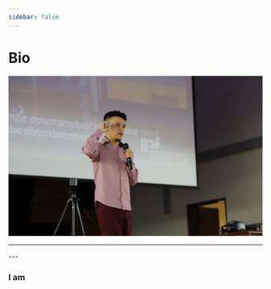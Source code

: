 ```yaml
---
sidebar: false
---
```


# Bio

![Steeven](/images/bio.jpg)



<Biography/>

---
<Badge text="Member IEEE Technical Committee on Haptics" vertical="middle"/> 
<Badge text="Reviewer IEEE VR 2020" vertical="middle"/> 
<Badge text="Reviewer ISMAR 2020" vertical="middle"/> 
<Badge text="World Haptics 2019 SC 1st Place" vertical="middle"/> 
---

<vue-typed-js :strings="items" :loop="true">
  <h3>I am <span class="typing"></span></h3>
</vue-typed-js>

<script>
export default {
  data () {
      return {
          items: [
            'Mechatronic Engineer',
            'Computer Scientist',
            'Haptic Researcher',
            'HCI Researcher',
          ]
      }
  },
}
</script>
